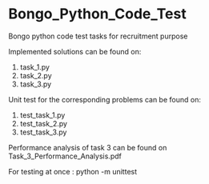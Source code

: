 # Bongo_Python_Code_Test
Bongo python code test tasks for recruitment purpose

Implemented solutions can be found on:
1. task_1.py
2. task_2.py
3. task_3.py

Unit test for the corresponding problems can be found on:
1. test_task_1.py
2. test_task_2.py
3. test_task_3.py

Performance analysis of task 3 can be found on Task_3_Performance_Analysis.pdf

For testing at once : python -m unittest